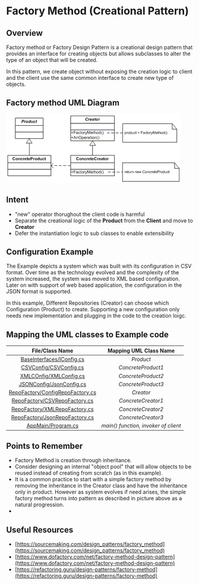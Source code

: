 # Factory Method (Creational Pattern)
## Overview
Factory method or Factory Design Pattern is a creational design pattern that provides an interface for creating objects but allows subclasses to alter the type of an object that will be created.

In this pattern, we create object without exposing the creation logic to client and the client use the same common interface to create new type of objects. 

## Factory method UML Diagram
![plot](./factory.gif)

## Intent
- "new" operator thorughout the client code is harmful
- Separate the creational logic of the **Product** from the **Client** and move to **Creator**
- Defer the instantiation logic to sub classes to enable extensibility

## Configuration Example
The Example depicts a system which was built with its configuration in CSV format. Over time as the technology evolved and the complexity of the system increased, the system was moved to XML based configuration. Later on with support of web based application, the configuration in the JSON format is supported.

In this example, Different Repositories (Creator) can choose which  Configuration (Product) to create.
Supporting a new configuration only needs new implementation and plugging in the code to the creation loigc.


## Mapping the UML classes to Example code
| **File/Class Name** | **Mapping UML Class Name**  |
| :-----: | :-: |
| [BaseInterfaces/IConfig.cs](./BaseInterfaces/IConfig.cs)| *Product* |
| [CSVConfig/CSVConfig.cs](./CSVConfig/CSVConfig.cs)| *ConcreteProduct1*|
| [XMLCOnfig/XMLConfig.cs](./XMLConfig/XMLConfig.cs)| *ConcreteProduct2*|
| [JSONConfig/JsonConfig.cs](./JSonConfig/JsonConfig.cs)| *ConcreteProduct3*|
| [RepoFactory/ConfigRepoFactory.cs](./RepoFactory/ConfigRepoFactory.cs) | *Creator* |
| [RepoFactory/CSVRepoFactory.cs](./RepoFactory/CSVRepoFactory.cs)| *ConcreteCreator1*|
| [RepoFactory/XMLRepoFactory.cs](./RepoFactory/XMLRepoFactory.cs)| *ConcreteCreator2*|
| [RepoFactory/JsonRepoFactory.cs](./RepoFactory/JsonRepoFactory.cs)| *ConcreteCreator3*|
| [AppMain/Program.cs](./AppMain/Program.cs) | *main() function, invoker of client* |

## Points to Remember
- Factory Method is creation through inheritance.
- Consider designing an internal "object pool" that will allow objects to be reused instead of creating from scratch (as in this example).
- It is a common practice to start with a simple factory method by removing the inheritance in the Creator class and have the inheritance only in product. However as system evolves if need arises, the simple factory method turns into pattern as described in picture above as a natural progression.  
- 
## Useful Resources
- [https://sourcemaking.com/design_patterns/factory_method](https://sourcemaking.com/design_patterns/factory_method)
- [https://www.dofactory.com/net/factory-method-design-pattern](https://www.dofactory.com/net/factory-method-design-pattern)
- [https://refactoring.guru/design-patterns/factory-method](https://refactoring.guru/design-patterns/factory-method)
